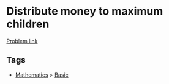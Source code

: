 # Distribute money to maximum children

[Problem link](https://leetcode.com/problems/distribute-money-to-maximum-children/)

## Tags

* [Mathematics](/README.md#Mathematics) > [Basic](/README.md#Mathematics-Basic)
